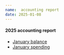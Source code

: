 ```yaml
---
name:  accounting report
date: 2025-01-08
---
```


#### 2025 accounting report
* [January balance](https://github.com/FreeCAD/FPA/blob/main/_reports/monthlyfinancialstatus/2025/January/MonthlyBalanceReport_January2025.pdf)
* [January spending](https://github.com/FreeCAD/FPA/blob/main/_reports/monthlyfinancialstatus/2025/January/MonthlySpendingReport_January2025.pdf)


